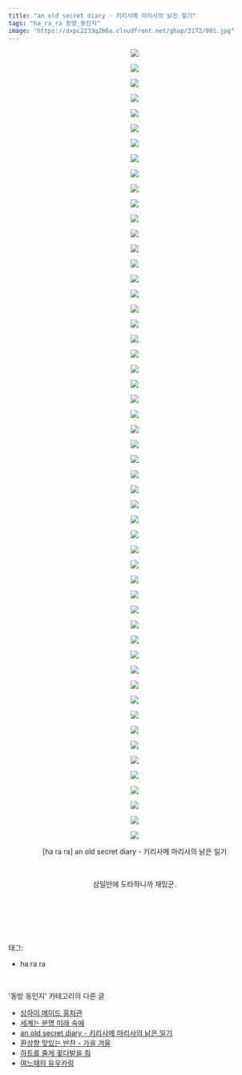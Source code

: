 ```yaml
---
title: "an old secret diary - 키리사메 마리사의 낡은 일기"
tags: "ha_ra_ra 동방_동인지"
image: "https://dxpc2233q2b6a.cloudfront.net/ghap/2172/001.jpg"
---
```

<div class="article">
<p style="text-align: center; clear: none; float: none;"><img src="{{ site.imgserver3 }}/ghap/2172/001.jpg"/></p>
<p style="text-align: center; clear: none; float: none;"><img src="{{ site.imgserver3 }}/ghap/2172/002.jpg"/></p>
<p style="text-align: center; clear: none; float: none;"><img src="{{ site.imgserver3 }}/ghap/2172/003.jpg"/></p>
<p style="text-align: center; clear: none; float: none;"><img src="{{ site.imgserver3 }}/ghap/2172/004.jpg"/></p>
<p style="text-align: center; clear: none; float: none;"><img src="{{ site.imgserver3 }}/ghap/2172/005.jpg"/></p>
<p style="text-align: center; clear: none; float: none;"><img src="{{ site.imgserver3 }}/ghap/2172/006.jpg"/></p>
<p style="text-align: center; clear: none; float: none;"><img src="{{ site.imgserver3 }}/ghap/2172/007.jpg"/></p>
<p style="text-align: center; clear: none; float: none;"><img src="{{ site.imgserver3 }}/ghap/2172/008.jpg"/></p>
<p style="text-align: center; clear: none; float: none;"><img src="{{ site.imgserver3 }}/ghap/2172/009.jpg"/></p>
<p style="text-align: center; clear: none; float: none;"><img src="{{ site.imgserver3 }}/ghap/2172/010.jpg"/></p>
<p style="text-align: center; clear: none; float: none;"><img src="{{ site.imgserver3 }}/ghap/2172/011.jpg"/></p>
<p style="text-align: center; clear: none; float: none;"><img src="{{ site.imgserver3 }}/ghap/2172/012.jpg"/></p>
<p style="text-align: center; clear: none; float: none;"><img src="{{ site.imgserver3 }}/ghap/2172/013.jpg"/></p>
<p style="text-align: center; clear: none; float: none;"><img src="{{ site.imgserver3 }}/ghap/2172/014.jpg"/></p>
<p style="text-align: center; clear: none; float: none;"><img src="{{ site.imgserver3 }}/ghap/2172/015.jpg"/></p>
<p style="text-align: center; clear: none; float: none;"><img src="{{ site.imgserver3 }}/ghap/2172/016.jpg"/></p>
<p style="text-align: center; clear: none; float: none;"><img src="{{ site.imgserver3 }}/ghap/2172/017.jpg"/></p>
<p style="text-align: center; clear: none; float: none;"><img src="{{ site.imgserver3 }}/ghap/2172/018.jpg"/></p>
<p style="text-align: center; clear: none; float: none;"><img src="{{ site.imgserver3 }}/ghap/2172/019.jpg"/></p>
<p style="text-align: center; clear: none; float: none;"><img src="{{ site.imgserver3 }}/ghap/2172/020.jpg"/></p>
<p style="text-align: center; clear: none; float: none;"><img src="{{ site.imgserver3 }}/ghap/2172/021.jpg"/></p>
<p style="text-align: center; clear: none; float: none;"><img src="{{ site.imgserver3 }}/ghap/2172/022.jpg"/></p>
<p style="text-align: center; clear: none; float: none;"><img src="{{ site.imgserver3 }}/ghap/2172/023.jpg"/></p>
<p style="text-align: center; clear: none; float: none;"><img src="{{ site.imgserver3 }}/ghap/2172/024.jpg"/></p>
<p style="text-align: center; clear: none; float: none;"><img src="{{ site.imgserver3 }}/ghap/2172/025.jpg"/></p>
<p style="text-align: center; clear: none; float: none;"><img src="{{ site.imgserver3 }}/ghap/2172/026.jpg"/></p>
<p style="text-align: center; clear: none; float: none;"><img src="{{ site.imgserver3 }}/ghap/2172/027.jpg"/></p>
<p style="text-align: center; clear: none; float: none;"><img src="{{ site.imgserver3 }}/ghap/2172/028.jpg"/></p>
<p style="text-align: center; clear: none; float: none;"><img src="{{ site.imgserver3 }}/ghap/2172/029.jpg"/></p>
<p style="text-align: center; clear: none; float: none;"><img src="{{ site.imgserver3 }}/ghap/2172/030.jpg"/></p>
<p style="text-align: center; clear: none; float: none;"><img src="{{ site.imgserver3 }}/ghap/2172/031.jpg"/></p>
<p style="text-align: center; clear: none; float: none;"><img src="{{ site.imgserver3 }}/ghap/2172/032.jpg"/></p>
<p style="text-align: center; clear: none; float: none;"><img src="{{ site.imgserver3 }}/ghap/2172/033.jpg"/></p>
<p style="text-align: center; clear: none; float: none;"><img src="{{ site.imgserver3 }}/ghap/2172/034.jpg"/></p>
<p style="text-align: center; clear: none; float: none;"><img src="{{ site.imgserver3 }}/ghap/2172/035.jpg"/></p>
<p style="text-align: center; clear: none; float: none;"><img src="{{ site.imgserver3 }}/ghap/2172/036.jpg"/></p>
<p style="text-align: center; clear: none; float: none;"><img src="{{ site.imgserver3 }}/ghap/2172/037.jpg"/></p>
<p style="text-align: center; clear: none; float: none;"><img src="{{ site.imgserver3 }}/ghap/2172/038.jpg"/></p>
<p style="text-align: center; clear: none; float: none;"><img src="{{ site.imgserver3 }}/ghap/2172/039.jpg"/></p>
<p style="text-align: center; clear: none; float: none;"><img src="{{ site.imgserver3 }}/ghap/2172/040.jpg"/></p>
<p style="text-align: center; clear: none; float: none;"><img src="{{ site.imgserver3 }}/ghap/2172/041.jpg"/></p>
<p style="text-align: center; clear: none; float: none;"><img src="{{ site.imgserver3 }}/ghap/2172/042.jpg"/></p>
<p style="text-align: center; clear: none; float: none;"><img src="{{ site.imgserver3 }}/ghap/2172/043.jpg"/></p>
<p style="text-align: center; clear: none; float: none;"><img src="{{ site.imgserver3 }}/ghap/2172/044.jpg"/></p>
<p style="text-align: center; clear: none; float: none;"><img src="{{ site.imgserver3 }}/ghap/2172/045.jpg"/></p>
<p style="text-align: center; clear: none; float: none;"><img src="{{ site.imgserver3 }}/ghap/2172/046.jpg"/></p>
<p style="text-align: center; clear: none; float: none;"><img src="{{ site.imgserver3 }}/ghap/2172/047.jpg"/></p>
<p style="text-align: center; clear: none; float: none;"><img src="{{ site.imgserver3 }}/ghap/2172/048.jpg"/></p>
<p style="text-align: center; clear: none; float: none;"><img src="{{ site.imgserver3 }}/ghap/2172/049.jpg"/></p>
<p style="text-align: center; clear: none; float: none;"><img src="{{ site.imgserver3 }}/ghap/2172/050.jpg"/></p>
<p style="text-align: center; clear: none; float: none;"><img src="{{ site.imgserver3 }}/ghap/2172/051.jpg"/></p>
<p style="text-align: center; clear: none; float: none;"><img src="{{ site.imgserver3 }}/ghap/2172/052.jpg"/></p>
<p style="text-align: center; clear: none; float: none;"><img src="{{ site.imgserver3 }}/ghap/2172/053.jpg"/></p>
<p style="text-align: center; clear: none; float: none;">[ha ra ra] an old secret diary - 키리사메 마리사의 낡은 일기</p>
<p style="text-align: center; clear: none; float: none;"><br/></p>
<p style="text-align: center; clear: none; float: none;">삼일만에 도타하니까 재밌군.</p>
<p style="text-align: center; clear: none; float: none;"><br/></p>
<p><br/></p>
</div><br/>
<div class="tagTrail">
<p>태그: </p>
<ul>
<li>ha ra ra</li>
</ul>
</div><br/>
<div class="another">
<p>'동방 동인지' 카테고리의 다른 글</p>
<ul>
<li><a href="/ghap_2174">상하이 메이드 홍차관</a></li>
<li><a href="/ghap_2173">세계는 분명 미래 속에</a></li>
<li><a href="/ghap_2172">an old secret diary - 키리사메 마리사의 낡은 일기</a></li>
<li><a href="/ghap_2170">환상향 맛있는 반찬 - 가을 겨울</a></li>
<li><a href="/ghap_2169">하트를 줄게 꽃다발을 줘</a></li>
<li><a href="/ghap_2168">여느때의 유우카링</a></li>
</ul>
</div><br/>
<div class="cb_module cb_fluid">
<div class="cb_wrt cb_profile">
</div><!-- commentList close -->
</div><br/>
